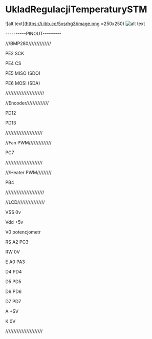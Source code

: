 # UkladRegulacjiTemperaturySTM

![alt text](https://i.ibb.co/5vsrhg3/image.png =250x250)
![alt text](https://i.ibb.co/ZNv0d8d/image.png)

----------PINOUT---------

///BMP280//////////////

PE2 SCK

PE4 CS

PE5 MISO (SDO)

PE6 MOSI (SDA)

////////////////////////

//Encoder//////////////

PD12

PD13

///////////////////////

//Fan PWM//////////////

PC7

///////////////////////

///Heater PWM/////////

PB4 

////////////////////////

//LCD/////////////////

VSS 0v

Vdd +5v

V0 potencjometr

RS A2 PC3

RW 0V

E A0 PA3

D4 PD4

D5 PD5

D6 PD6

D7 PD7

A +5V

K 0V

///////////////////////

